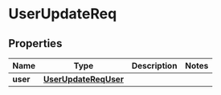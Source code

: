 # UserUpdateReq

## Properties
Name | Type | Description | Notes
------------ | ------------- | ------------- | -------------
**user** | [**UserUpdateReqUser**](UserUpdateReqUser.md) |  | 
